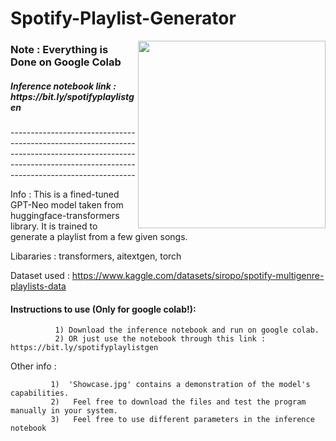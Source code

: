 # Spotify-Playlist-Generator

<img align="right" width="300" src="https://storage.googleapis.com/pr-newsroom-wp/1/2018/11/Spotify_Logo_CMYK_Green.png">

<h3>Note : Everything is Done on Google Colab </h3>
<h5>Inference notebook link : https://bit.ly/spotifyplaylistgen </h5>
-----------------------------------------------------------------------------------------------------------------------------------------------------------

Info : This is a fined-tuned GPT-Neo model taken from huggingface-transformers library. It is trained to generate a playlist from a few given songs.

Libararies : transformers, aitextgen, torch 
 
Dataset used : https://www.kaggle.com/datasets/siropo/spotify-multigenre-playlists-data

<h4>Instructions to use (Only for google colab!):</h4>

              1) Download the inference notebook and run on google colab.
              2) OR just use the notebook through this link : https://bit.ly/spotifyplaylistgen
                       
                       
                       
Other info : 

             1)  'Showcase.jpg' contains a demonstration of the model's capabilities. 
             2)   Feel free to download the files and test the program manually in your system.
             3)   Feel free to use different parameters in the inference notebook
